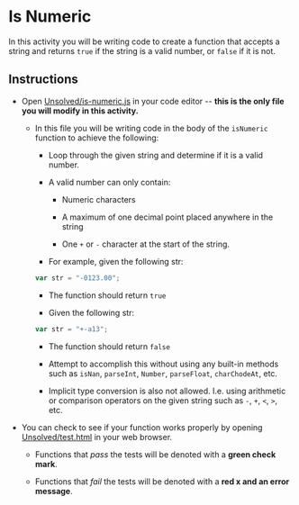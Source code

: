 # Is Numeric

In this activity you will be writing code to create a function that accepts a string and returns `true` if the string is a valid number, or `false` if it is not.

## Instructions

* Open [Unsolved/is-numeric.js](is-numeric.js) in your code editor -- **this is the only file you will modify in this activity.**

  * In this file you will be writing code in the body of the `isNumeric` function to achieve the following:

    * Loop through the given string and determine if it is a valid number.

    * A valid number can only contain:

      * Numeric characters

      * A maximum of one decimal point placed anywhere in the string

      * One `+` or `-` character at the start of the string.

    * For example, given the following str:

    ```js
    var str = "-0123.00";
    ```

    * The function should return `true`

    * Given the following str:

    ```js
    var str = "+-a13";
    ```

    * The function should return `false`

    * Attempt to accomplish this without using any built-in methods such as `isNan`, `parseInt`, `Number`, `parseFloat`, `charChodeAt`, etc.

    * Implicit type conversion is also not allowed. I.e. using arithmetic or comparison operators on the given string such as `-`, `+`, `<`, `>`, etc.

* You can check to see if your function works properly by opening [Unsolved/test.html](test.html) in your web browser.

  * Functions that _pass_ the tests will be denoted with a **green check mark**.

  * Functions that _fail_ the tests will be denoted with a **red x and an error message**.
